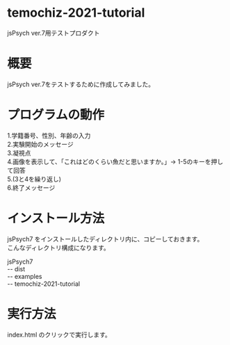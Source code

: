 # temochiz-2021-tutorial
jsPsych ver.7用テストプロダクト

# 概要
jsPsych ver.7をテストするために作成してみました。

# プログラムの動作 
1.学籍番号、性別、年齢の入力  
2.実験開始のメッセージ  
3.凝視点  
4.画像を表示して、「これはどのくらい魚だと思いますか。」→ 1-5のキーを押して回答  
5.(3と4を繰り返し)  
6.終了メッセージ  

# インストール方法
jsPsych7 をインストールしたディレクトリ内に、コピーしておきます。  
こんなディレクトリ構成になります。  
  
jsPsych7  
-- dist  
-- examples  
-- temochiz-2021-tutorial

# 実行方法
index.html のクリックで実行します。
